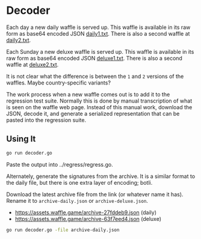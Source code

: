 # Decoder

Each day a new daily waffle is served up. This waffle is available in its raw form as base64 encoded JSON [daily1.txt](https://wafflegame.net/daily1.txt). There is also a second waffle at [daily2.txt](https://wafflegame.net/daily2.txt).

Each Sunday a new deluxe waffle is served up. This waffle is available in its raw form as base64 encoded JSON [deluxe1.txt](https://wafflegame.net/deluxe1.txt). There is also a second waffle at [deluxe2.txt](https://wafflegame.net/deluxe2.txt).

It is not clear what the difference is between the `1` and `2` versions of the waffles. Maybe country-specific variants?

The work process when a new waffle comes out is to add it to the regression test suite. Normally this is done by manual transcription of what is seen on the waffle web page. Instead of this manual work, download the JSON, decode it, and generate a serialized representation that can be pasted into the regression suite.

## Using It

```zsh
go run decoder.go
```

Paste the output into ../regress/regress.go.

Alternately, generate the signatures from the archive. It is a similar format to the daily file, but there is one extra layer of encoding; botli.

Download the latest archive file from the link (or whatever name it has). Rename it to `archive-daily.json` or `archive-deluxe.json`.

* https://assets.waffle.game/archive-27fddeb9.json (daily)
* https://assets.waffle.game/archive-63f7eed4.json (deluxe)

```zsh
go run decoder.go -file archive-daily.json
```
